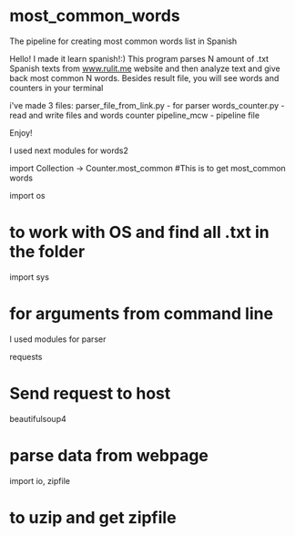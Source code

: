 # most_common_words
The pipeline for creating most common words list in Spanish

Hello!
I made it learn spanish!:)
This program parses N amount of .txt Spanish texts from www.rulit.me website and then 
analyze text and give back most common N words.
Besides result file, you will see words and counters in your terminal

i've made 3 files:
parser_file_from_link.py -  for parser
words_counter.py - read and write files and words counter
pipeline_mcw - pipeline file

Enjoy!

I used next modules for words2

import Collection -> Counter.most_common
#This is to get most_common words

import os
# to work with OS and find all .txt in the folder

import sys
# for arguments from command line

I used modules for parser

requests
# Send request to host

beautifulsoup4
# parse data from webpage

import io, zipfile
# to uzip and get zipfile
